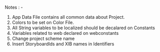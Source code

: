 
Notes : -

1. App Data File contains all common data about Project.
2. Colors to be set on Color File.
3. All String variables to be localized should be decalared on Constants 
4. Variables related to web declared on webconstants
5. Change project scheme name 
6. Insert StoryboardIds and XIB names in  Identifiers 
